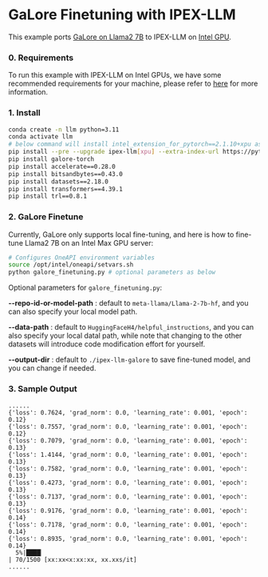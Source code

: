 # GaLore Finetuning with IPEX-LLM

This example ports [GaLore on Llama2 7B](https://github.com/geronimi73/3090_shorts/blob/main/nb_galore_llama2-7b.ipynb) to IPEX-LLM on [Intel GPU](../../../README.md).

### 0. Requirements
To run this example with IPEX-LLM on Intel GPUs, we have some recommended requirements for your machine, please refer to [here](../../../README.md#requirements) for more information.

### 1. Install

```bash
conda create -n llm python=3.11
conda activate llm
# below command will install intel_extension_for_pytorch==2.1.10+xpu as default
pip install --pre --upgrade ipex-llm[xpu] --extra-index-url https://pytorch-extension.intel.com/release-whl/stable/xpu/us/
pip install galore-torch
pip install accelerate==0.28.0
pip install bitsandbytes==0.43.0
pip install datasets==2.18.0
pip install transformers==4.39.1
pip install trl==0.8.1
```

### 2. GaLore Finetune

Currently, GaLore only supports local fine-tuning, and here is how to fine-tune Llama2 7B on an Intel Max GPU server:

```bash
# Configures OneAPI environment variables
source /opt/intel/oneapi/setvars.sh
python galore_finetuning.py # optional parameters as below
```

Optional parameters for `galore_finetuning.py`:

**--repo-id-or-model-path** : default to `meta-llama/Llama-2-7b-hf`, and you can also specify your local model path.

**--data-path** : default to `HuggingFaceH4/helpful_instructions`, and you can also specify your local datal path, while note that changing to the other datasets will introduce code modification effort for yourself.

**--output-dir** : default to `./ipex-llm-galore` to save fine-tuned model, and you can change if needed.

### 3. Sample Output
```log
......
{'loss': 0.7624, 'grad_norm': 0.0, 'learning_rate': 0.001, 'epoch': 0.12}
{'loss': 0.7557, 'grad_norm': 0.0, 'learning_rate': 0.001, 'epoch': 0.12}
{'loss': 0.7079, 'grad_norm': 0.0, 'learning_rate': 0.001, 'epoch': 0.13}
{'loss': 1.4144, 'grad_norm': 0.0, 'learning_rate': 0.001, 'epoch': 0.13}
{'loss': 0.7582, 'grad_norm': 0.0, 'learning_rate': 0.001, 'epoch': 0.13}
{'loss': 0.4273, 'grad_norm': 0.0, 'learning_rate': 0.001, 'epoch': 0.13}
{'loss': 0.7137, 'grad_norm': 0.0, 'learning_rate': 0.001, 'epoch': 0.13}
{'loss': 0.9176, 'grad_norm': 0.0, 'learning_rate': 0.001, 'epoch': 0.14}
{'loss': 0.7178, 'grad_norm': 0.0, 'learning_rate': 0.001, 'epoch': 0.14}
{'loss': 0.8935, 'grad_norm': 0.0, 'learning_rate': 0.001, 'epoch': 0.14}
  5%|████▏                                                                                      | 70/1500 [xx:xx<x:xx:xx, xx.xxs/it]
......
```
